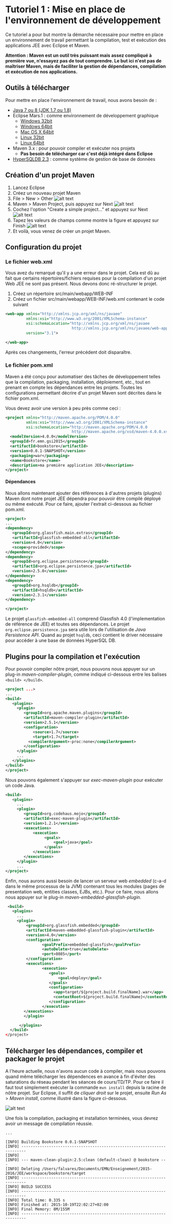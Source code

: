 # Tutoriel 1 : Mise en place de l'environnement de développement

Ce tutoriel a pour but montre la démarche nécessaire pour mettre en place un environnement de travail permettant 
la compilation, test et exécution des applications JEE avec Eclipse et Maven.

**Attention : Maven est un outil très puissant mais assez compliqué à première
vue, n'essayez pas de tout comprendre. Le but ici n'est pas de maîtriser Maven,
mais de faciliter la gestion de dépendances, compilation et exécution de nos
applications.** 

## Outils à télécharger

Pour mettre en place l'environnement de travail, nous avons besoin de :

* [Java 7 ou 8 (JDK 1.7 ou 1.8)](http://www.oracle.com/technetwork/java/javase/downloads/jdk8-downloads-2133151.html) 
* Eclipse Mars.1 : comme environnement de développement graphique
  * [Windows 32bit](http://www.eclipse.org/downloads/download.php?file=/oomph/epp/mars/R1a/eclipse-inst-win32.exe)
  * [Windows 64bit](http://www.eclipse.org/downloads/download.php?file=/oomph/epp/mars/R1a/eclipse-inst-win64.exe)
  * [Mac OS X 64bit](http://www.eclipse.org/downloads/download.php?file=/oomph/epp/mars/R1a/eclipse-inst-mac64.tar.gz)
  * [Linux 32bit](http://www.eclipse.org/downloads/download.php?file=/oomph/epp/mars/R1a/eclipse-inst-linux32.tar.gz)
  * [Linux 64bit](http://www.eclipse.org/downloads/download.php?file=/oomph/epp/mars/R1a/eclipse-inst-linux64.tar.gz)
* Maven 3.x : pour pouvoir compiler et exécuter nos projets 
  * **Pas besoin de télécharger car c'est déjà intégré dans Eclipse**
* [HyperSQLDB 2.3](http://sourceforge.net/projects/hsqldb/files/hsqldb/hsqldb_2_3/) : comme système de gestion de base de données



## Création d'un projet Maven


1. Lancez Eclipse
2. Créez un nouveau projet Maven 
  1. File > New > Other ![alt text](./step1.png)
  2. Maven > Maven Project, puis appuyez sur Next ![alt text](./step2.png)
  3. Cochez l'option "Create a simple project..." et appuyez sur Next ![alt text](./step3.png)
  4. Tapez les valeurs de champs comme montre la figure et appuyez sur Finish ![alt text](./step4.png)
  5. Et voilà, vous venez de créer un projet Maven.  

## Configuration du projet

### Le fichier web.xml 

Vous avez du remarqué qu'il y a une erreur dans le projet. Cela est dû au fait que certains répertoires/fichiers requises pour la compilation d'un projet Web JEE ne sont pas présent. Nous devons donc ré-structurer le projet.

1. Créez un répertoire src/main/webapp/WEB-INF
2. Créez un fichier src/main/webapp/WEB-INF/web.xml contenant le code suivant

```xml
<web-app xmlns="http://xmlns.jcp.org/xml/ns/javaee"
         xmlns:xsi="http://www.w3.org/2001/XMLSchema-instance"
         xsi:schemaLocation="http://xmlns.jcp.org/xml/ns/javaee 
                             http://xmlns.jcp.org/xml/ns/javaee/web-app_3_1.xsd" 
         version="3.1">

</web-app>
```

Après ces changements, l'erreur précédent doit disparaître.


### Le fichier pom.xml

Maven a été conçu pour automatiser des tâches de développement telles que la compilation, packaging, installation, déploiement, etc., tout en prenant en compte les dépendances entre les projets. Toutes les configurations permettant décrire d'un projet Maven sont décrites dans le fichier pom.xml. 

Vous devez avoir une version à peu près comme ceci : 

```xml
<project xmlns="http://maven.apache.org/POM/4.0.0" 
         xmlns:xsi="http://www.w3.org/2001/XMLSchema-instance" 
         xsi:schemaLocation="http://maven.apache.org/POM/4.0.0 
                             http://maven.apache.org/xsd/maven-4.0.0.xsd">
  <modelVersion>4.0.0</modelVersion>
  <groupId>fr.emn.gsi2015</groupId>
  <artifactId>bookstore</artifactId>
  <version>0.0.1-SNAPSHOT</version>
  <packaging>war</packaging>
  <name>Bookstore</name>
  <description>ma première application JEE</description>
</project>
```

#### Dépendances 
   
Nous allons maintenant ajouter des références à d'autres projets (plugins)
Maven dont notre projet JEE dépendra pour pouvoir être compilé déployé ou même
exécuté. Pour ce faire, ajouter l'extrait ci-dessous au fichier pom.xml.  

```xml
<project>
...
<dependency>
   <groupId>org.glassfish.main.extras</groupId>
   <artifactId>glassfish-embedded-all</artifactId>
   <version>4.0</version>
   <scope>provided</scope>
</dependency>
<dependency>
   <groupId>org.eclipse.persistence</groupId>
   <artifactId>org.eclipse.persistence.jpa</artifactId>
   <version>2.5.0</version>
</dependency>
<dependency>
   <groupId>org.hsqldb</groupId>
   <artifactId>hsqldb</artifactId>
   <version>2.3.1</version>
</dependency>

</project>

```
<!--
<dependency>
   <groupId>junit</groupId>
   <artifactId>junit</artifactId>
   <version>4.11</version>
   <scope>test</scope>
</dependency>
-->

Le projet `glassfish-embedded-all` comprend Glassfish 4.0 (l'implementation de
référence de JEE) et toutes ses dépendances. Le projet `org.eclipse.persistence.jpa`
sera utile lors de l'utilisation de *Java Persistence API*. Quand au projet `hsqldb`, 
ceci contient le driver nécessaire pour accéder à une base de données HyperSQL DB.    

## Plugins pour la compilation et l'exécution 


Pour pouvoir compiler nôtre projet, nous pouvons nous appuyer sur un plug-in *maven-compiler-plugin*, 
comme indiqué ci-dessous entre les balises `<build> </build>`. 

```xml
<project ...>
...
<build>
   <plugins>
     <plugin>
        <groupId>org.apache.maven.plugins</groupId>
        <artifactId>maven-compiler-plugin</artifactId>
        <version>2.5.1</version>
        <configuration>
            <source>1.7</source>
            <target>1.7</target>
          <compilerArgument>-proc:none</compilerArgument>
        </configuration>
     </plugin>
     ...
   </plugins>
</build>
</project>
```

Nous pouvons également s'appuyer sur *exec-maven-plugin* pour exécuter un code Java. 

```xml
<build>
   <plugins>
     ...
     <plugin> 
        <groupId>org.codehaus.mojo</groupId> 
        <artifactId>exec-maven-plugin</artifactId> 
        <version>1.2.1</version> 
        <executions> 
            <execution> 
                 <goals> 
                     <goal>java</goal> 
                 </goals> 
            </execution> 
        </executions> 
     </plugin>
     ...     
</project>
```
<!--
Pour effectué des testes (unitaires, d'intégration, etc.), nous pouvons
utiliser le plug-in *maven-failsafe-plugin*.



```xml
<build>
   <plugins>
     ...
    <plugin>
         <groupId>org.apache.maven.plugins</groupId>
         <artifactId>maven-failsafe-plugin</artifactId>
         <version>2.12.4</version>
         <executions>
             <execution>
                <id>integration-test</id>
                 <goals>
                     <goal>integration-test</goal>
                     <goal>verify</goal>
                </goals>
             </execution>
         </executions>
      </plugin>
     ...
</project>
```
-->

Enfin, nous aurons aussi besoin de lancer un serveur web *embedded* (c-a-d dans
le même processus de la JVM) contenant tous les modules (pages de presentation
web, entities classes, EJBs, etc.). Pour ce faire, nous allons nous appuyer sur
le plug-in *maven-embedded-glassfish-plugin*. 

```xml
 <build>
   <plugins>
     ...
     <plugin>
         <groupId>org.glassfish.embedded</groupId>
         <artifactId>maven-embedded-glassfish-plugin</artifactId>
         <version>4.0</version>
         <configuration>
                <goalPrefix>embedded-glassfish</goalPrefix>
                <autoDelete>true</autoDelete>
                <port>8085</port>
         </configuration>
         <executions>
                <execution>
                   <goals>
                       <goal>deploy</goal>
                   </goals>
                   <configuration>
                     <app>target/${project.build.finalName}.war</app>
                     <contextRoot>${project.build.finalName}</contextRoot>
                   </configuration>
                </execution>
        </executions>
        </plugin>

      </plugins>
  </build>
</project>
```

## Télécharger les dépendances, compiler et packager le projet

A l'heure actuelle, nous n'avons aucun code à compiler, mais nous
pouvons quand même télécharger les dépendences en avance à fin d'éviter 
des saturations du réseau pendant les séances de cours/TD/TP. Pour ce faire 
il faut tout simplement exécuter la commande `mvn install` depuis la 
racine de nôtre projet. Sur Eclipse, il suffit de *cliquer droit* sur le projet, ensuite
 *Run As* > *Maven install*, comme illustré dans la figure ci-dessous.

![alt text](./step5.png)
 
Une fois la compilation, packaging et installation terminées, vous devrez avoir un message 
de compilation réussie.

```
...

[INFO] Building Bookstore 0.0.1-SNAPSHOT
[INFO] ------------------------------------------------------------------------
[INFO] 
[INFO] --- maven-clean-plugin:2.5:clean (default-clean) @ bookstore ---
[INFO] Deleting /Users/falvares/Documents/EMN/Enseignement/2015-2016/JEE/workspace/bookstore/target
[INFO] ------------------------------------------------------------------------
[INFO] BUILD SUCCESS
[INFO] ------------------------------------------------------------------------
[INFO] Total time: 0.335 s
[INFO] Finished at: 2015-10-19T22:02:27+02:00
[INFO] Final Memory: 8M/155M
[INFO] ------------------------------------------------------------------------
```

